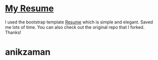 # [My Resume](https://alamin02.github.io/)

I used the bootstrap template [Resume](https://startbootstrap.com/template-overviews/resume/) which is simple and elegant. Saved me lots of time. You can also check out the original repo that I forked. Thanks!
# anikzaman

